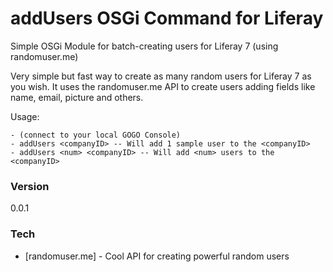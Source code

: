 # addUsers OSGi Command for Liferay
Simple OSGi Module for batch-creating users for Liferay 7 (using randomuser.me)

Very simple but fast way to create as many random users for Liferay 7 as you wish. It uses the randomuser.me API to create users adding fields like name, email, picture and others.

Usage:

    - (connect to your local GOGO Console)
    - addUsers <companyID> -- Will add 1 sample user to the <companyID>
    - addUsers <num> <companyID> -- Will add <num> users to the <companyID>

### Version
0.0.1

### Tech
* [randomuser.me] - Cool API for creating powerful random users